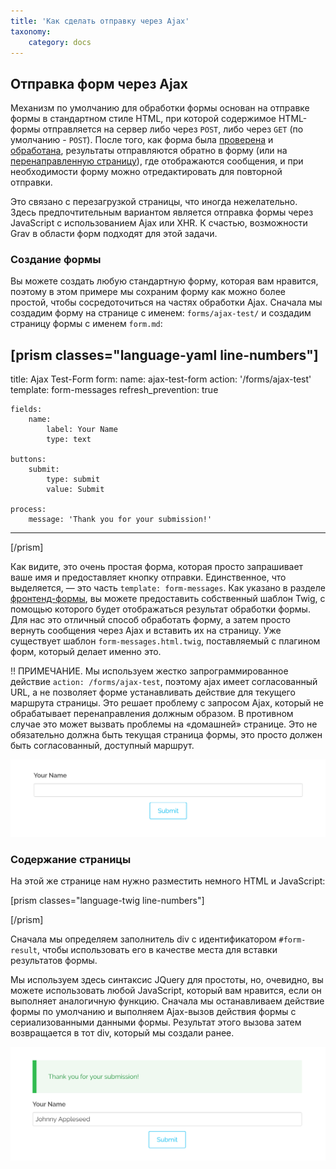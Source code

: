 ```yaml
---
title: 'Как сделать отправку через Ajax'
taxonomy:
    category: docs
---
```


## Отправка форм через Ajax

Механизм по умолчанию для обработки формы основан на отправке формы в стандартном стиле HTML, при которой содержимое HTML-формы отправляется на сервер либо через `POST`, либо через `GET` (по умолчанию - `POST`). После того, как форма была [проверена](../fields-available) и [обработана](../reference-form-actions), результаты отправляются обратно в форму (или на [перенаправленную страницу](../reference-form-actions#redirect)), где отображаются сообщения, и при необходимости форму можно отредактировать для повторной отправки.

Это связано с перезагрузкой страницы, что иногда нежелательно. Здесь предпочтительным вариантом является отправка формы через JavaScript с использованием Ajax или XHR. К счастью, возможности Grav в области форм подходят для этой задачи.

### Создание формы

Вы можете создать любую стандартную форму, которая вам нравится, поэтому в этом примере мы сохраним форму как можно более простой, чтобы сосредоточиться на частях обработки Ajax. Сначала мы создадим форму на странице с именем: `forms/ajax-test/` и создадим страницу формы с именем `form.md`:

[prism classes="language-yaml line-numbers"]
---
title: Ajax Test-Form
form:
    name: ajax-test-form
    action: '/forms/ajax-test'
    template: form-messages
    refresh_prevention: true

    fields:
        name:
            label: Your Name
            type: text

    buttons:
        submit:
            type: submit
            value: Submit

    process:
        message: 'Thank you for your submission!'
---
[/prism]

Как видите, это очень простая форма, которая просто запрашивает ваше имя и предоставляет кнопку отправки. Единственное, что выделяется, — это часть `template: form-messages`. Как указано в разделе [фронтенд-формы](../../forms), вы можете предоставить собственный шаблон Twig, с помощью которого будет отображаться результат обработки формы. Для нас это отличный способ обработать форму, а затем просто вернуть сообщения через Ajax и вставить их на страницу. Уже существует шаблон `form-messages.html.twig`, поставляемый с плагином форм, который делает именно это.

!! ПРИМЕЧАНИЕ. Мы используем жестко запрограммированное действие `action: /forms/ajax-test`, поэтому ajax имеет согласованный URL, а не позволяет форме устанавливать действие для текущего маршрута страницы. Это решает проблему с запросом Ajax, который не обрабатывает перенаправления должным образом. В противном случае это может вызвать проблемы на «домашней» странице. Это не обязательно должна быть текущая страница формы, это просто должен быть согласованный, доступный маршрут.

![](simple-form.png?classes=shadow)

### Содержание страницы

На этой же странице нам нужно разместить немного HTML и JavaScript:

[prism classes="language-twig line-numbers"]
<div id="form-result"></div>

<script>
$(document).ready(function() {
    var form = $('#ajax-test-form');
    form.submit(function(e) {
        // prevent form submission
        e.preventDefault();

        // submit the form via Ajax
        $.ajax({
            url: form.attr('action'),
            type: form.attr('method'),
            dataType: 'html',
            data: form.serialize(),
            success: function(result) {
                // Inject the result in the HTML
                $('#form-result').html(result);
            }
        });
    });
});
</script>
[/prism]

Сначала мы определяем заполнитель div с идентификатором `#form-result`, чтобы использовать его в качестве места для вставки результатов формы.

Мы используем здесь синтаксис JQuery для простоты, но, очевидно, вы можете использовать любой JavaScript, который вам нравится, если он выполняет аналогичную функцию. Сначала мы останавливаем действие формы по умолчанию и выполняем Ajax-вызов действия формы с сериализованными данными формы. Результат этого вызова затем возвращается в тот div, который мы создали ранее.

![](submitted-form.png?classes=shadow)
